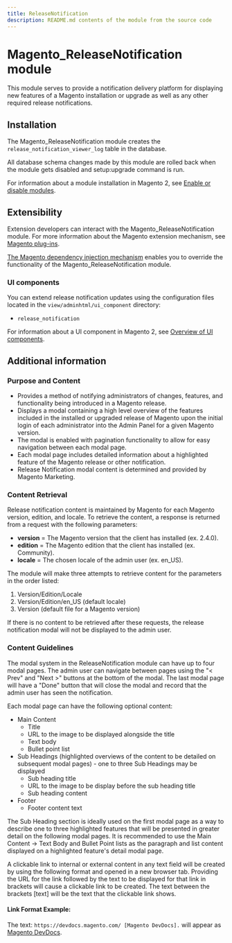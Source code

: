 ```yaml
---
title: ReleaseNotification
description: README.md contents of the module from the source code
---
```


# Magento_ReleaseNotification module

This module serves to provide a notification delivery platform for displaying new features of a Magento installation or upgrade as well as any other required release notifications.

## Installation

The Magento_ReleaseNotification module creates the `release_notification_viewer_log` table in the database.

All database schema changes made by this module are rolled back when the module gets disabled and setup:upgrade command is run.

For information about a module installation in Magento 2, see [Enable or disable modules](https://devdocs.magento.com/guides/v2.4/install-gde/install/cli/install-cli-subcommands-enable.html).

## Extensibility

Extension developers can interact with the Magento_ReleaseNotification module. For more information about the Magento extension mechanism, see [Magento plug-ins](https://devdocs.magento.com/guides/v2.4/extension-dev-guide/plugins.html).

[The Magento dependency injection mechanism](https://devdocs.magento.com/guides/v2.4/extension-dev-guide/depend-inj.html) enables you to override the functionality of the Magento_ReleaseNotification module.

### UI components

You can extend release notification updates using the configuration files located in the `view/adminhtml/ui_component` directory:
- `release_notification`

For information about a UI component in Magento 2, see [Overview of UI components](http://devdocs.magento.com/guides/v2.4/ui_comp_guide/bk-ui_comps.html).

## Additional information

### Purpose and Content

* Provides a method of notifying administrators of changes, features, and functionality being introduced in a Magento release.
* Displays a modal containing a high level overview of the features included in the installed or upgraded release of Magento upon the initial login of each administrator into the Admin Panel for a given Magento version.
* The modal is enabled with pagination functionality to allow for easy navigation between each modal page.
* Each modal page includes detailed information about a highlighted feature of the Magento release or other notification.
* Release Notification modal content is determined and provided by Magento Marketing.

### Content Retrieval

Release notification content is maintained by Magento for each Magento version, edition, and locale. To retrieve the content, a response is returned from a request with the following parameters:

*  **version** = The Magento version that the client has installed (ex. 2.4.0).
*  **edition** = The Magento edition that the client has installed (ex. Community).
*  **locale** = The chosen locale of the admin user (ex. en_US).

The module will make three attempts to retrieve content for the parameters in the order listed:

1. Version/Edition/Locale
2. Version/Edition/en_US (default locale)
3. Version (default file for a Magento version)

If there is no content to be retrieved after these requests, the release notification modal will not be displayed to the admin user.

### Content Guidelines

The modal system in the ReleaseNotification module can have up to four modal pages. The admin user can navigate between pages using the "< Prev" and "Next >" buttons at the bottom of the modal. The last modal page will have a "Done" button that will close the modal and record that the admin user has seen the notification. 

Each modal page can have the following optional content:

* Main Content
    * Title
    * URL to the image to be displayed alongside the title
    * Text body
    * Bullet point list
* Sub Headings (highlighted overviews of the content to be detailed on subsequent modal pages) - one to three Sub Headings may be displayed
    * Sub heading title
    * URL to the image to be display before the sub heading title
    * Sub heading content
* Footer
    * Footer content text

The Sub Heading section is ideally used on the first modal page as a way to describe one to three highlighted features that will be presented in greater detail on the following modal pages. It is recommended to use the Main Content -> Text Body and Bullet Point lists as the paragraph and list content displayed on a highlighted feature's detail modal page.

A clickable link to internal or external content in any text field will be created by using the following format and opened in a new browser tab. Providing the URL for the link followed by the text to be displayed for that link in brackets will cause a clickable link to be created. The text between the brackets [text] will be the text that the clickable link shows.

#### Link Format Example:

The text: `https://devdocs.magento.com/ [Magento DevDocs].` will appear as [Magento DevDocs](https://devdocs.magento.com/).

